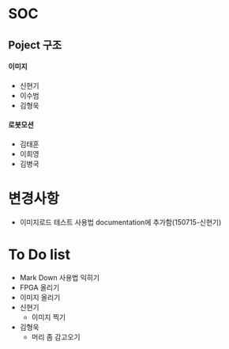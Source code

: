 # SOC 

## Poject 구조
#### 이미지
  - 신현기
  - 이수범
  - 김형욱

#### 로봇모션
  - 김태훈
  - 이희영
  - 김병국
# 변경사항
  - 이미지로드 테스트 사용법 documentation에 추가함(150715-신현기)
# To Do list
  - Mark Down  사용법 익히기
  - FPGA 올리기
  - 이미지 올리기
  - 신현기
    - 이미지 찍기
  - 김형욱
    - 머리 좀 감고오기 
